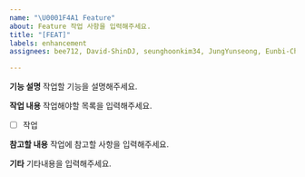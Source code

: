 ```yaml
---
name: "\U0001F4A1 Feature"
about: Feature 작업 사항을 입력해주세요.
title: "[FEAT]"
labels: enhancement
assignees: bee712, David-ShinDJ, seunghoonkim34, JungYunseong, Eunbi-Cho, seodam-hst

---
```


**기능 설명**
작업할 기능을 설명해주세요.

**작업 내용**
작업해야할 목록을 입력해주세요.

-[ ] 작업

**참고할 내용**
작업에 참고할 사항을 입력해주세요.

**기타**
기타내용을 입력해주세요.
